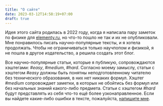 ```yaml
---
title: "О сайте"
date: 2023-03-12T14:58:19+07:00
draft: true
---
```

Идея этого сайта родилась в 2022 году, когда я написала пару заметок по физике для [elementy.ru](https://elementy.ru), но что-то пошло не так и их
не опубликовали. Мне понравилось писать научно-популярные тексты, и я хотела продолжать. Чтобы не ограничиваться только научпопом и физикой, я не
пошла в другое издательство, а решила создать этот блог.

Все научно-популярные статьи, которые я публикую, сопровождаются хэштегами: *#easy*, *#medium*, *#hard*. Согласно моему замыслу, статьи с
хэштегом *#easy* должны быть понятны неподготовленному читателю без технического образования, в них нет никаких формул. Хэштег *#medium*
сопровождает заметки, в которых не обойтись без формул или без начальных знаний какого-либо предмета. Статьи с хэштегом *#hard* будут представлять
из себя что-то ещё более узконаправленное. Если вы найдете какие-либо ошибки в тексте, пожалуйста, [напишите мне](mailto:savchenkoyana97@gmail.com).




